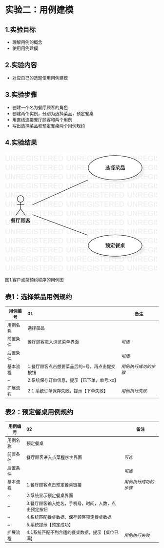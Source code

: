 # 实验二：用例建模

## 1.实验目标

- 理解用例的概念
- 使用用例建模

## 2.实验内容

- 对应自己的选题使用用例建模

## 3.实验步骤

- 创建一个名为餐厅顾客的角色
- 创建两个实例，分别为选择菜品，预定餐桌
- 用直线连接餐厅顾客和两个用例
- 写出选择菜品和预定餐桌两个用例规约

## 4.实验结果

 ![用例图](./lab2_usecase.jpg)
 
 图1.客户点菜预约程序的用例图

## 表1：选择菜品用例规约  

用例编号  | 01 | 备注  
-|:-|-  
用例名称  | 选择菜品  |   
前置条件  |   餐厅顾客进入浏览菜单界面   | *可选*   
后置条件  |      | *可选*   
基本流程  | 1.餐厅顾客点击想要菜品后的+号，再点击提交按钮  |*用例执行成功的步骤*    
~| 2.系统保存订单信息，提示【已下单，单号:xx】  |   
扩展流程  | 2.1 系统订单保存失败，提示【下单失败】  |*用例执行失败*    

## 表2：预定餐桌用例规约  

用例编号  | 02 | 备注  
-|:-|-  
用例名称  | 预定餐桌  |   
前置条件  |   餐厅顾客进入点菜程序主界面   | *可选*   
后置条件  |      | *可选*   
基本流程  | 1.餐厅顾客点击预定餐桌链接  |*用例执行成功的步骤*    
~| 2.系统显示预定餐桌界面  |   
~| 3.餐厅顾客输入姓名，手机号，时间，人数，点击预定按钮   |   
~| 4.系统匹配餐桌数据，保存顾客预定餐桌数据  |   
~| 5.系统提示【预定成功】  | 
扩展流程  | 4.1系统匹配不到合适的餐桌数据，提示【桌位已满】   |*用例执行失败*    


